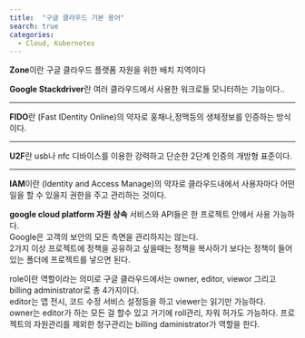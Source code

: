 ```yaml
---
title:  "구글 클라우드 기본 용어"
search: true
categories: 
  - Cloud, Kubernetes
---
```


**Zone**이란 구글 클라우드 플랫폼 자원을 위한 배치 지역이다

**Google Stackdriver**란 여러 클라우드에서 사용한 워크로들 모니터하는 기능이다..

***

**FIDO**란 (Fast IDentity Online)의 약자로 홍채나,정맥등의 생체정보를 인증하는 방식이다.

***
**U2F**란 usb나 nfc 디바이스를 이용한 강력하고 단순한 2단계 인증의 개방형 표준이다.

*** 
**IAM**이란 (Identity and Access Manage)의 약자로 클라우드내에서 사용자마다 어떤 일을 할 수 있을지 권한을 주고 관리하는 것이다. 

**google cloud platform 자원 상속**
서비스와 API들은 한 프로젝트 안에서 사용 가능하다.  
Google은 고객의 보안의 모든 측면을 관리하지는 않는다.  
2가지 이상 프로젝트에 정책을 공유하고 싶을때는 정책을 복사하기 보다는 정책이 들어있는 폴더에 프로젝트를 넣으면 된다.  

role이란 역할이라는 의미로 구글 클라우드에서는 owner, editor, viewor 그리고 billing administrator로 총 4가지이다.  
editor는 앱 전시, 코드 수정 서비스 설정등을 하고 viewer는 읽기만 가능하다.  
owner는 editor가 하는 모든 걸 할수 있고 거기에 roll관리, 자워 허가도 가능하다. 프로젝트의 자원관리를 제외한 청구관리는 billing daministrator가 역할을 한다.
